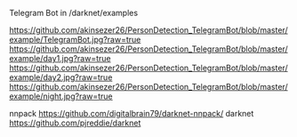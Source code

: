 
Telegram Bot in /darknet/examples

https://github.com/akinsezer26/PersonDetection_TelegramBot/blob/master/example/TelegramBot.jpg?raw=true
https://github.com/akinsezer26/PersonDetection_TelegramBot/blob/master/example/day1.jpg?raw=true
https://github.com/akinsezer26/PersonDetection_TelegramBot/blob/master/example/day2.jpg?raw=true
https://github.com/akinsezer26/PersonDetection_TelegramBot/blob/master/example/night.jpg?raw=true






nnpack https://github.com/digitalbrain79/darknet-nnpack/
darknet https://github.com/pjreddie/darknet
